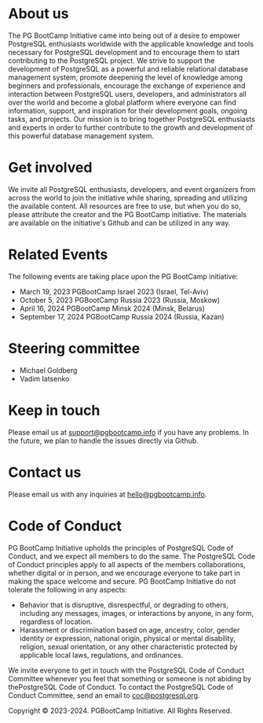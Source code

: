 # About us
The PG BootCamp Initiative came into being out of a desire to empower PostgreSQL enthusiasts worldwide with the applicable knowledge and tools necessary for  PostgreSQL development and to encourage them to start contributing to the PostgreSQL project.
We strive to support the development of PostgreSQL as a powerful and reliable relational database management system, promote deepening the level of knowledge  among beginners and professionals, encourage the exchange of experience and interaction between PostgreSQL users, developers, and administrators all over the  world and become a global platform where everyone can find information, support, and inspiration for their development goals, ongoing tasks, and projects.
Our mission is to bring together PostgreSQL enthusiasts and experts in order to further contribute to the growth and development of this powerful database 
management system.

# Get involved
We invite all PostgreSQL enthusiasts, developers, and event organizers from across the world to join the initiative while sharing, spreading and utilizing the available content.
All resources are free to use, but when you do so, please attribute the creator and the PG BootCamp initiative.
The materials are available on the initiative's Github and can be utilized in any way. 

# Related Events
The following events are taking place upon the PG BootCamp initiative:
- March 19, 2023   PGBootCamp Israel 2023 (Israel, Tel-Aviv)
- October 5, 2023   PGBootCamp Russia 2023 (Russia, Moskow)
- April 16, 2024   PGBootCamp Minsk 2024 (Minsk, Belarus)
- September 17, 2024   PGBootCamp Russia 2024 (Russia, Kazan)

# Steering committee

- Michael Goldberg
- Vadim Iatsenko

# Keep in touch
Please email us at support@pgbootcamp.info if you have any problems. In the future, we plan to handle the issues directly via Github.

# Contact us
Please email us with any inquiries at hello@pgbootcamp.info.

# Code of Conduct

PG BootCamp Initiative upholds the principles of PostgreSQL Code of Conduct, and we expect all members to do the same. The PostgreSQL Code of Conduct principles apply to all aspects of the members collaborations, whether digital or in person, and we encourage everyone to take part in making the space welcome and secure. PG BootCamp Initiative do not tolerate the following in any aspects:

- Behavior that is disruptive, disrespectful, or degrading to others, including any messages, images, or interactions by anyone, in any form, regardless of location.
- Harassment or discrimination based on age, ancestry, color, gender identity or expression, national origin, physical or mental disability, religion, sexual orientation, or any other characteristic protected by applicable local laws, regulations, and ordinances.

We invite everyone to get in touch with the PostgreSQL Code of Conduct Committee whenever you feel that something or someone is not abiding by thePostgreSQL Code of Conduct. To contact the PostgreSQL Code of Conduct Committee, send an email to coc@postgresql.org.

Copyright © 2023-2024. PGBootCamp Initiative. All Rights Reserved.



